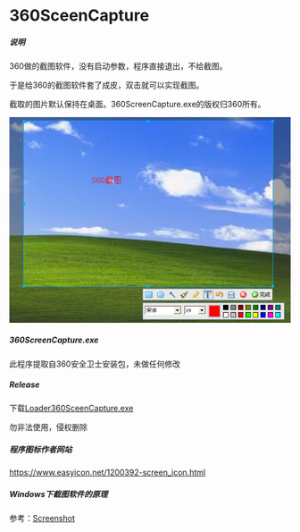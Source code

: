 # 360SceenCapture


##### 说明

360做的截图软件，没有启动参数，程序直接退出，不给截图。

于是给360的截图软件套了成皮，双击就可以实现截图。

截取的图片默认保持在桌面。360ScreenCapture.exe的版权归360所有。


![snatshot](./snatshot.png)

##### 360ScreenCapture.exe
此程序提取自360安全卫士安装包，未做任何修改

##### Release

下载[Loader360SceenCapture.exe](./Bin/Loader360SceenCapture.exe)

勿非法使用，侵权删除

##### 程序图标作者网站

https://www.easyicon.net/1200392-screen_icon.html

#####  Windows下截图软件的原理

参考：[Screenshot](https://github.com/wanttobeno/Screenshot)